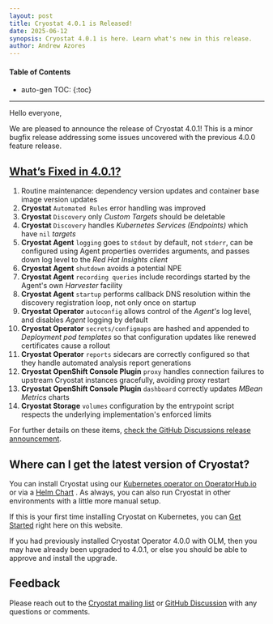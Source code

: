 ```yaml
---
layout: post
title: Cryostat 4.0.1 is Released!
date: 2025-06-12
synopsis: Cryostat 4.0.1 is here. Learn what's new in this release.
author: Andrew Azores
---
```


#### Table of Contents
* auto-gen TOC:
{:toc}
<hr>

Hello everyone,

We are pleased to announce the release of Cryostat 4.0.1! This is a minor bugfix release addressing some issues
uncovered with the previous 4.0.0 feature release.

## [What’s Fixed in 4.0.1?](#whats-new-in-401)
1. Routine maintenance: dependency version updates and container base image version updates
2. **Cryostat** `Automated Rules` error handling was improved
3. **Cryostat** `Discovery` only *Custom Targets* should be deletable
4. **Cryostat** `Discovery` handles *Kubernetes Services (Endpoints)* which have `nil` *targets*
5. **Cryostat Agent** `logging` goes to `stdout` by default, not `stderr`, can be configured using Agent properties overrides arguments, and passes down log level to the *Red Hat Insights client*
6. **Cryostat Agent** `shutdown` avoids a potential NPE
7. **Cryostat Agent** `recording queries` include recordings started by the Agent's own *Harvester* facility
8. **Cryostat Agent** `startup` performs callback DNS resolution within the discovery registration loop, not only once on startup
9. **Cryostat Operator** `autoconfig` allows control of the *Agent's* log level, and disables *Agent* logging by default
10. **Cryostat Operator** `secrets/configmaps` are hashed and appended to *Deployment pod templates* so that configuration updates like renewed certificates cause a rollout
11. **Cryostat Operator** `reports` sidecars are correctly configured so that they handle automated analysis report generations
12. **Cryostat OpenShift Console Plugin** `proxy` handles connection failures to upstream Cryostat instances gracefully, avoiding proxy restart
13. **Cryostat OpenShift Console Plugin** `dashboard` correctly updates *MBean Metrics* charts
14. **Cryostat Storage** `volumes` configuration by the entrypoint script respects the underlying implementation's enforced limits

For further details on these items, [check the GitHub Discussions release announcement](https://github.com/cryostatio/cryostat/discussions/938).

## Where can I get the latest version of Cryostat?
You can install Cryostat using our
[Kubernetes operator on OperatorHub.io](https://operatorhub.io/operator/cryostat-operator)
or via a
[Helm Chart](https://github.com/cryostatio/cryostat-helm/releases/tag/v2.0.1)
. As always, you can also run Cryostat in other environments with a little more manual setup.

If this is your first time installing Cryostat on Kubernetes, you can [Get Started](/get-started) right here on this
website.

If you had previously installed Cryostat Operator 4.0.0 with OLM, then you may have already been upgraded to 4.0.1, or
else you should be able to approve and install the upgrade.

## Feedback
Please reach out to the [Cryostat mailing list](mailto:cryostat-development@googlegroups.com) or
[GitHub Discussion](https://github.com/cryostatio/cryostat/discussions/938) with any questions or comments.
